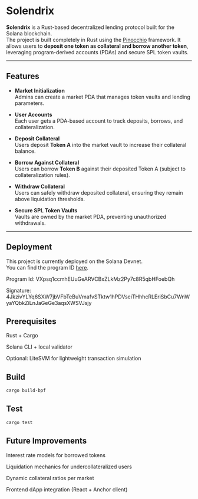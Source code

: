 # Solendrix

**Solendrix** is a Rust-based decentralized lending protocol built for the Solana blockchain.  
The project is built completely in Rust using the [Pinocchio](https://github.com/anza-xyz/pinocchio) framework.
It allows users to **deposit one token as collateral and borrow another token**, leveraging program-derived accounts (PDAs) and secure SPL token vaults.

---

## Features

- **Market Initialization**  
  Admins can create a market PDA that manages token vaults and lending parameters.

- **User Accounts**  
  Each user gets a PDA-based account to track deposits, borrows, and collateralization.

- **Deposit Collateral**  
  Users deposit **Token A** into the market vault to increase their collateral balance.

- **Borrow Against Collateral**  
  Users can borrow **Token B** against their deposited Token A (subject to collateralization rules).

- **Withdraw Collateral**  
  Users can safely withdraw deposited collateral, ensuring they remain above liquidation thresholds.

- **Secure SPL Token Vaults**  
  Vaults are owned by the market PDA, preventing unauthorized withdrawals.

---

## Deployment
This project is currently deployed on the Solana Devnet.  
You can find the program ID [here](https://solscan.io/tx/4JkzivYLYq6SXW7jbVFbTeBuVmafvSTktw1hPDVseiTHhhcRLEriSbCu7WnWyaYQbkZiLnJaGeGe3aqsXWSVJsjy?cluster=devnet).

Program Id: VXpsq1ccmhEUuGeARVCBxZLkMz2Py7c8R5qbHFoebQh

Signature: 4JkzivYLYq6SXW7jbVFbTeBuVmafvSTktw1hPDVseiTHhhcRLEriSbCu7WnWyaYQbkZiLnJaGeGe3aqsXWSVJsjy

## Prerequisites

Rust + Cargo

Solana CLI + local validator

Optional: LiteSVM for lightweight transaction simulation

## Build
```bash
cargo build-bpf
```

## Test
```bash
cargo test
```

## Future Improvements

Interest rate models for borrowed tokens

Liquidation mechanics for undercollateralized users

Dynamic collateral ratios per market

Frontend dApp integration (React + Anchor client)
